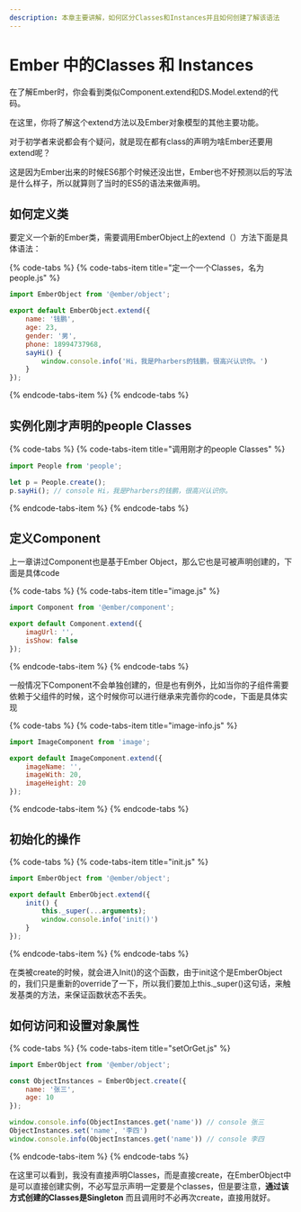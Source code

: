 ```yaml
---
description: 本章主要讲解，如何区分Classes和Instances并且如何创建了解该语法
---
```


# Ember 中的Classes 和 Instances

在了解Ember时，你会看到类似Component.extend和DS.Model.extend的代码。

在这里，你将了解这个extend方法以及Ember对象模型的其他主要功能。

对于初学者来说都会有个疑问，就是现在都有class的声明为啥Ember还要用extend呢？

这是因为Ember出来的时候ES6那个时候还没出世，Ember也不好预测以后的写法是什么样子，所以就算则了当时的ES5的语法来做声明。

## 如何定义类

要定义一个新的Ember类，需要调用EmberObject上的extend（）方法下面是具体语法：

{% code-tabs %}
{% code-tabs-item title="定一个一个Classes，名为people.js" %}
```javascript
import EmberObject from '@ember/object';

export default EmberObject.extend({
    name: '钱鹏',
    age: 23,
    gender: '男',
    phone: 18994737968,
    sayHi() {
        window.console.info('Hi，我是Pharbers的钱鹏，很高兴认识你。')
    }
});

```
{% endcode-tabs-item %}
{% endcode-tabs %}

## 实例化刚才声明的people Classes

{% code-tabs %}
{% code-tabs-item title="调用刚才的people Classes" %}
```javascript
import People from 'people';

let p = People.create();
p.sayHi(); // console Hi，我是Pharbers的钱鹏，很高兴认识你。
```
{% endcode-tabs-item %}
{% endcode-tabs %}

## 定义Component

上一章讲过Component也是基于Ember Object，那么它也是可被声明创建的，下面是具体code

{% code-tabs %}
{% code-tabs-item title="image.js" %}
```javascript
import Component from '@ember/component';

export default Component.extend({
    imagUrl: '',
    isShow: false
});
```
{% endcode-tabs-item %}
{% endcode-tabs %}

一般情况下Component不会单独创建的，但是也有例外，比如当你的子组件需要依赖于父组件的时候，这个时候你可以进行继承来完善你的code，下面是具体实现

{% code-tabs %}
{% code-tabs-item title="image-info.js" %}
```javascript
import ImageComponent from 'image';

export default ImageComponent.extend({
    imageName: '',
    imageWith: 20,
    imageHeight: 20
});
```
{% endcode-tabs-item %}
{% endcode-tabs %}

## 初始化的操作

{% code-tabs %}
{% code-tabs-item title="init.js" %}
```javascript
import EmberObject from '@ember/object';

export default EmberObject.extend({
    init() {
        this._super(...arguments);
        window.console.info('init()')
    }
});
```
{% endcode-tabs-item %}
{% endcode-tabs %}

在类被create的时候，就会进入Init\(\)的这个函数，由于init这个是EmberObject的，我们只是重新的override了一下，所以我们要加上this.\_super\(\)这句话，来触发基类的方法，来保证函数状态不丢失。

## 如何访问和设置对象属性

{% code-tabs %}
{% code-tabs-item title="setOrGet.js" %}
```javascript
import EmberObject from '@ember/object';

const ObjectInstances = EmberObject.create({
    name: '张三',
    age: 10
});

window.console.info(ObjectInstances.get('name')) // console 张三
ObjectInstances.set('name', '李四')
window.console.info(ObjectInstances.get('name')) // console 李四

```
{% endcode-tabs-item %}
{% endcode-tabs %}

在这里可以看到，我没有直接声明Classes，而是直接create，在EmberObject中是可以直接创建实例，不必写显示声明一定要是个classes，但是要注意，**通过该方式创建的Classes是Singleton** 而且调用时不必再次create，直接用就好。




